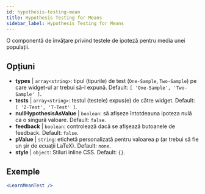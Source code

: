 ```yaml
---
id: hypothesis-testing-mean
title: Hypothesis Testing for Means
sidebar_label: Hypothesis Testing for Means
---
```


O componentă de învățare privind testele de ipoteză pentru media unei populații.

## Opțiuni

* __types__ | `array<string>`: tipul (tipurile) de test (`One-Sample`, `Two-Sample`) pe care widget-ul ar trebui să-l expună. Default: `[
  'One-Sample',
  'Two-Sample'
]`.
* __tests__ | `array<string>`: testul (testele) expus(e) de către widget. Default: `[
  'Z-Test',
  'T-Test'
]`.
* __nullHypothesisAsValue__ | `boolean`: să afișeze întotdeauna ipoteza nulă ca o singură valoare. Default: `false`.
* __feedback__ | `boolean`: controlează dacă se afișează butoanele de feedback. Default: `false`.
* __pValue__ | `string`: etichetă personalizată pentru valoarea p (ar trebui să fie un șir de ecuații LaTeX). Default: `none`.
* __style__ | `object`: Stiluri inline CSS. Default: `{}`.


## Exemple

```jsx live
<LearnMeanTest />
```

